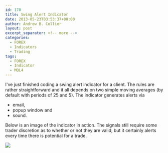 ```yaml
---
id: 170
title: Swing Alert Indicator
date: 2013-05-23T03:53:37+00:00
author: Andrew B. Collier
layout: post
excerpt_separator: <!-- more -->
categories:
  - FOREX
  - Indicators
  - Trading
tags:
  - FOREX
  - Indicator
  - MQL4
---
```

I've just finished coding a swing alert indicator for a client. The rules are rather straightforward and it all depends on two simple moving averages (by default with periods of 25 and 5). <!-- more --> The indicator generates alerts via

* email,
* popup window and
* sound.

Below is an image of the indicator in action. The signals still require some trader discretion as to whether or not they are valid, but it certainly alerts every time there is potential for a trade.

<img src="{{ site.baseurl }}/static/img/2013/05/Selection_049.png">
